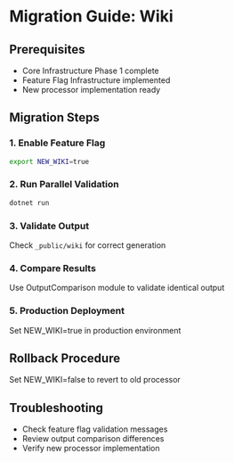 # Migration Guide: Wiki

## Prerequisites
- Core Infrastructure Phase 1 complete
- Feature Flag Infrastructure implemented
- New processor implementation ready

## Migration Steps

### 1. Enable Feature Flag
```bash
export NEW_WIKI=true
```

### 2. Run Parallel Validation
```bash
dotnet run
```

### 3. Validate Output
Check `_public/wiki` for correct generation

### 4. Compare Results
Use OutputComparison module to validate identical output

### 5. Production Deployment
Set NEW_WIKI=true in production environment

## Rollback Procedure
Set NEW_WIKI=false to revert to old processor

## Troubleshooting
- Check feature flag validation messages
- Review output comparison differences
- Verify new processor implementation
